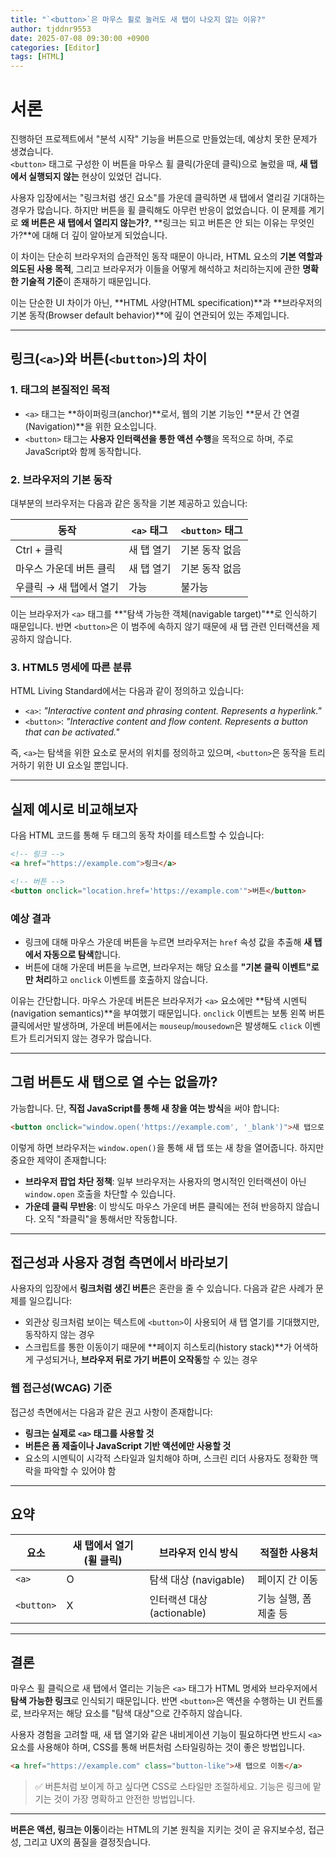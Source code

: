 ```yaml
---
title: "`<button>`은 마우스 휠로 눌러도 새 탭이 나오지 않는 이유?"
author: tjddnr9553
date: 2025-07-08 09:30:00 +0900
categories: [Editor]
tags: [HTML]
---
```


# 서론

진행하던 프로젝트에서 "분석 시작" 기능을 버튼으로 만들었는데, 예상치 못한 문제가 생겼습니다.  
`<button>` 태그로 구성한 이 버튼을 마우스 휠 클릭(가운데 클릭)으로 눌렀을 때, **새 탭에서 실행되지 않는** 현상이 있었던 겁니다.

사용자 입장에서는 "링크처럼 생긴 요소"를 가운데 클릭하면 새 탭에서 열리길 기대하는 경우가 많습니다. 하지만 버튼을 휠 클릭해도 아무런 반응이 없었습니다. 이 문제를 계기로 **왜 버튼은 새 탭에서 열리지 않는가?**, **링크는 되고 버튼은 안 되는 이유는 무엇인가?**에 대해 더 깊이 알아보게 되었습니다.

이 차이는 단순히 브라우저의 습관적인 동작 때문이 아니라, HTML 요소의 **기본 역할과 의도된 사용 목적**, 그리고 브라우저가 이들을 어떻게 해석하고 처리하는지에 관한 **명확한 기술적 기준**이 존재하기 때문입니다.

이는 단순한 UI 차이가 아닌, **HTML 사양(HTML specification)**과 **브라우저의 기본 동작(Browser default behavior)**에 깊이 연관되어 있는 주제입니다.

---

## 링크(`<a>`)와 버튼(`<button>`)의 차이

### 1. 태그의 본질적인 목적

- `<a>` 태그는 **하이퍼링크(anchor)**로서, 웹의 기본 기능인 **문서 간 연결(Navigation)**을 위한 요소입니다.
- `<button>` 태그는 **사용자 인터랙션을 통한 액션 수행**을 목적으로 하며, 주로 JavaScript와 함께 동작합니다.

### 2. 브라우저의 기본 동작

대부분의 브라우저는 다음과 같은 동작을 기본 제공하고 있습니다:

| 동작                       | `<a>` 태그 | `<button>` 태그 |
|--------------------------|------------|------------------|
| Ctrl + 클릭               | 새 탭 열기   | 기본 동작 없음      |
| 마우스 가운데 버튼 클릭     | 새 탭 열기   | 기본 동작 없음      |
| 우클릭 → 새 탭에서 열기    | 가능         | 불가능             |

이는 브라우저가 `<a>` 태그를 **"탐색 가능한 객체(navigable target)"**로 인식하기 때문입니다. 반면 `<button>`은 이 범주에 속하지 않기 때문에 새 탭 관련 인터랙션을 제공하지 않습니다.

### 3. HTML5 명세에 따른 분류

HTML Living Standard에서는 다음과 같이 정의하고 있습니다:

- `<a>`: *"Interactive content and phrasing content. Represents a hyperlink."*
- `<button>`: *"Interactive content and flow content. Represents a button that can be activated."*

즉, `<a>`는 탐색을 위한 요소로 문서의 위치를 정의하고 있으며, `<button>`은 동작을 트리거하기 위한 UI 요소일 뿐입니다.

---

## 실제 예시로 비교해보자

다음 HTML 코드를 통해 두 태그의 동작 차이를 테스트할 수 있습니다:

```html
<!-- 링크 -->
<a href="https://example.com">링크</a>

<!-- 버튼 -->
<button onclick="location.href='https://example.com'">버튼</button>
````

### 예상 결과

* 링크에 대해 마우스 가운데 버튼을 누르면 브라우저는 `href` 속성 값을 추출해 **새 탭에서 자동으로 탐색**합니다.
* 버튼에 대해 가운데 버튼을 누르면, 브라우저는 해당 요소를 **"기본 클릭 이벤트"로만 처리**하고 `onclick` 이벤트를 호출하지 않습니다.

이유는 간단합니다. 마우스 가운데 버튼은 브라우저가 `<a>` 요소에만 \*\*탐색 시멘틱(navigation semantics)\*\*을 부여했기 때문입니다. `onclick` 이벤트는 보통 왼쪽 버튼 클릭에서만 발생하며, 가운데 버튼에서는 `mouseup`/`mousedown`은 발생해도 `click` 이벤트가 트리거되지 않는 경우가 많습니다.

---

## 그럼 버튼도 새 탭으로 열 수는 없을까?

가능합니다. 단, **직접 JavaScript를 통해 새 창을 여는 방식**을 써야 합니다:

```html
<button onclick="window.open('https://example.com', '_blank')">새 탭으로 열기</button>
```

이렇게 하면 브라우저는 `window.open()`을 통해 새 탭 또는 새 창을 열어줍니다. 하지만 중요한 제약이 존재합니다:

* **브라우저 팝업 차단 정책**: 일부 브라우저는 사용자의 명시적인 인터랙션이 아닌 `window.open` 호출을 차단할 수 있습니다.
* **가운데 클릭 무반응**: 이 방식도 마우스 가운데 버튼 클릭에는 전혀 반응하지 않습니다. 오직 "좌클릭"을 통해서만 작동합니다.

---

## 접근성과 사용자 경험 측면에서 바라보기

사용자의 입장에서 **링크처럼 생긴 버튼**은 혼란을 줄 수 있습니다. 다음과 같은 사례가 문제를 일으킵니다:

* 외관상 링크처럼 보이는 텍스트에 `<button>`이 사용되어 새 탭 열기를 기대했지만, 동작하지 않는 경우
* 스크립트를 통한 이동이기 때문에 \*\*페이지 히스토리(history stack)\*\*가 어색하게 구성되거나, **브라우저 뒤로 가기 버튼이 오작동**할 수 있는 경우

### 웹 접근성(WCAG) 기준

접근성 측면에서는 다음과 같은 권고 사항이 존재합니다:

* **링크는 실제로 `<a>` 태그를 사용할 것**
* **버튼은 폼 제출이나 JavaScript 기반 액션에만 사용할 것**
* 요소의 시멘틱이 시각적 스타일과 일치해야 하며, 스크린 리더 사용자도 정확한 맥락을 파악할 수 있어야 함

---

## 요약

| 요소         | 새 탭에서 열기 (휠 클릭) | 브라우저 인식 방식           | 적절한 사용처       |
| ---------- | --------------- | -------------------- | ------------- |
| `<a>`      | O               | 탐색 대상 (navigable)    | 페이지 간 이동      |
| `<button>` | X               | 인터랙션 대상 (actionable) | 기능 실행, 폼 제출 등 |

---

## 결론

마우스 휠 클릭으로 새 탭에서 열리는 기능은 `<a>` 태그가 HTML 명세와 브라우저에서 **탐색 가능한 링크**로 인식되기 때문입니다. 반면 `<button>`은 액션을 수행하는 UI 컨트롤로, 브라우저는 해당 요소를 "탐색 대상"으로 간주하지 않습니다.

사용자 경험을 고려할 때, 새 탭 열기와 같은 내비게이션 기능이 필요하다면 반드시 `<a>` 요소를 사용해야 하며, CSS를 통해 버튼처럼 스타일링하는 것이 좋은 방법입니다.

```html
<a href="https://example.com" class="button-like">새 탭으로 이동</a>
```

> ✅ 버튼처럼 보이게 하고 싶다면 CSS로 스타일만 조절하세요. 기능은 링크에 맡기는 것이 가장 명확하고 안전한 방법입니다.

---

**버튼은 액션, 링크는 이동**이라는 HTML의 기본 원칙을 지키는 것이 곧 유지보수성, 접근성, 그리고 UX의 품질을 결정짓습니다.
